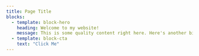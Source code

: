 ```yaml
---
title: Page Title
blocks:
  - template: block-hero
    heading: Welcome to my website!
    message: This is some quality content right here. Here's another bit of text.
  - template: block-cta
    text: "Click Me"
---
```

